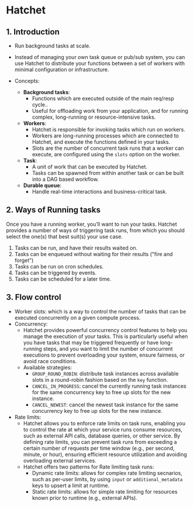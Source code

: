 # Hatchet

## 1. Introduction

- Run background tasks at scale.
- Instead of managing your own task queue or pub/sub system, you can use Hatchet to distribute your functions between a set of workers with minimal configuration or infrastructure.
- Concepts:

  - **Background tasks**:
    - Functions which are executed outside of the main req/resp cycle..
    - Useful for offloading work from your application, and for running complex, long-running or resource-intensive tasks.
  - **Workers**:
    - Hatchet is responsible for invoking tasks which run on workers.
    - Workers are long-running processes which are connected to Hatchet, and execute the functions defined in your tasks.
    - Slots are the number of concurrent task runs that a worker can execute, are configured using the `slots` option on the worker.
  - **Task**:
    - A unit of work that can be executed by Hatchet.
    - Tasks can be spawned from within another task or can be built into a DAG based workflow.
  - **Durable queue**:
    - Handle real-time interactions and business-critical task.

## 2. Ways of Running tasks

Once you have a running worker, you’ll want to run your tasks. Hatchet provides a number of ways of triggering task runs, from which you should select the one(s) that best suit(s) your use case.

1. Tasks can be run, and have their results waited on.
2. Tasks can be enqueued without waiting for their results ("fire and forget")
3. Tasks can be run on cron schedules.
4. Tasks can be triggered by events.
5. Tasks can be scheduled for a later time.

## 3. Flow control

- Worker slots: which is a way to control the number of tasks that can be executed concurrently on a given compute process.
- Concurrency:
  - Hatchet provides powerful concurrency control features to help you manage the execution of your tasks. This is particularly useful when you have tasks that may be triggered frequently or have long-running steps, and you want to limit the number of concurrent executions to prevent overloading your system, ensure fairness, or avoid race conditions.
  - Available strategies:
    - `GROUP_ROUND_ROBIN`: distribute task instances across available slots in a round-robin fashion based on the `key` function.
    - `CANCEL_IN_PROGRESS`: cancel the currently running task instances for the same concurrency key to free up slots for the new instance.
    - `CANCEL_NEWEST`: cancel the newest task instance for the same concurrency key to free up slots for the new instance.
- Rate limits:
  - Hatchet allows you to enforce rate limits on task runs, enabling you to control the rate at which your service runs consume resources, such as external API calls, database queries, or other service. By defining rate limits, you can prevent task runs from exceeding a certain number of requests per time window (e.g., per second, minute, or hour), ensuring efficient resource utilization and avoiding overloading external services.
  - Hatchet offers two patterns for Rate limiting task runs:
    - Dynamic rate limits: allows for complex rate limiting secnarios, such as per-user limits, by using `input` or `additional_metadata` keys to upsert a limit at runtime.
    - Static rate limits: allows for simple rate limiting for resources known prior to runtime (e.g., external APIs).
